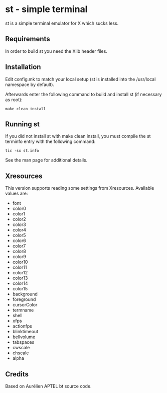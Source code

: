# st - simple terminal

st is a simple terminal emulator for X which sucks less.

## Requirements

In order to build st you need the Xlib header files.

## Installation

Edit config.mk to match your local setup (st is installed into
the /usr/local namespace by default).

Afterwards enter the following command to build and install st (if
necessary as root):

    make clean install

## Running st

If you did not install st with make clean install, you must compile
the st terminfo entry with the following command:

    tic -sx st.info

See the man page for additional details.

## Xresources

This version supports reading some settings from Xresources. Available values are:

- font
- color0
- color1
- color2
- color3
- color4
- color5
- color6
- color7
- color8
- color9
- color10
- color11
- color12
- color13
- color14
- color15
- background
- foreground
- cursorColor
- termname
- shell
- xfps
- actionfps
- blinktimeout
- bellvolume
- tabspaces
- cwscale
- chscale
- alpha

## Credits

Based on Aurélien APTEL <aurelien dot aptel at gmail dot com> bt source code.
